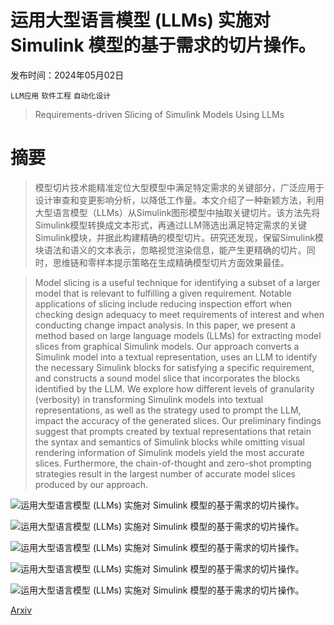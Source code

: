 # 运用大型语言模型 (LLMs) 实施对 Simulink 模型的基于需求的切片操作。

发布时间：2024年05月02日

`LLM应用` `软件工程` `自动化设计`

> Requirements-driven Slicing of Simulink Models Using LLMs

# 摘要

> 模型切片技术能精准定位大型模型中满足特定需求的关键部分，广泛应用于设计审查和变更影响分析，以降低工作量。本文介绍了一种新颖方法，利用大型语言模型（LLMs）从Simulink图形模型中抽取关键切片。该方法先将Simulink模型转换成文本形式，再通过LLM筛选出满足特定需求的关键Simulink模块，并据此构建精确的模型切片。研究还发现，保留Simulink模块语法和语义的文本表示，忽略视觉渲染信息，能产生更精确的切片。同时，思维链和零样本提示策略在生成精确模型切片方面效果最佳。

> Model slicing is a useful technique for identifying a subset of a larger model that is relevant to fulfilling a given requirement. Notable applications of slicing include reducing inspection effort when checking design adequacy to meet requirements of interest and when conducting change impact analysis. In this paper, we present a method based on large language models (LLMs) for extracting model slices from graphical Simulink models. Our approach converts a Simulink model into a textual representation, uses an LLM to identify the necessary Simulink blocks for satisfying a specific requirement, and constructs a sound model slice that incorporates the blocks identified by the LLM. We explore how different levels of granularity (verbosity) in transforming Simulink models into textual representations, as well as the strategy used to prompt the LLM, impact the accuracy of the generated slices. Our preliminary findings suggest that prompts created by textual representations that retain the syntax and semantics of Simulink blocks while omitting visual rendering information of Simulink models yield the most accurate slices. Furthermore, the chain-of-thought and zero-shot prompting strategies result in the largest number of accurate model slices produced by our approach.

![运用大型语言模型 (LLMs) 实施对 Simulink 模型的基于需求的切片操作。](../../..//opt/data/Projects/HuggingArxiv/paper_images/2405.01695/x1.png)

![运用大型语言模型 (LLMs) 实施对 Simulink 模型的基于需求的切片操作。](../../..//opt/data/Projects/HuggingArxiv/paper_images/2405.01695/x2.png)

![运用大型语言模型 (LLMs) 实施对 Simulink 模型的基于需求的切片操作。](../../..//opt/data/Projects/HuggingArxiv/paper_images/2405.01695/x3.png)

![运用大型语言模型 (LLMs) 实施对 Simulink 模型的基于需求的切片操作。](../../..//opt/data/Projects/HuggingArxiv/paper_images/2405.01695/x4.png)

![运用大型语言模型 (LLMs) 实施对 Simulink 模型的基于需求的切片操作。](../../..//opt/data/Projects/HuggingArxiv/paper_images/2405.01695/x5.png)

[Arxiv](https://arxiv.org/abs/2405.01695)